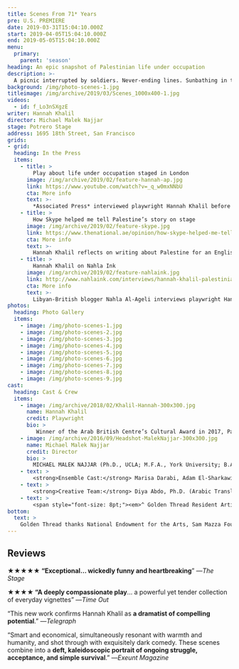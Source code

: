 ```yaml
---
title: Scenes From 71* Years
pre: U.S. PREMIERE
date: 2019-03-31T15:04:10.000Z
start: 2019-04-05T15:04:10.000Z
end: 2019-05-05T15:04:10.000Z
menu:
  primary:
    parent: 'season'
heading: An epic snapshot of Palestinian life under occupation
description: >-
  A picnic interrupted by soldiers. Never-ending lines. Sunbathing in the shadow of a tank. Palestinian-Irish playwright Hannah Khalil draws from stories of family and friends to reveal the real human story: the dreams, comedy, sadness, and frustrations of daily life in the shadow of the ‘separation wall.’ The cast includes members of the Bay Area Palestinian community.
background: /img/photo-scenes-1.jpg
titleimage: /img/archive/2019/03/Scenes_1000x400-1.jpg
videos:
  - id: f_Lo3nSXgzE
writer: Hannah Khalil
director: Michael Malek Najjar
stage: Potrero Stage
address: 1695 18th Street, San Francisco
grids:
- grid:
  heading: In the Press
  items:
    - title: >
        Play about life under occupation staged in London
      image: /img/archive/2019/02/feature-hannah-ap.jpg
      link: https://www.youtube.com/watch?v=_q_w0mxNNbU
      cta: More info
      text: >-
        *Associated Press* interviewed playwright Hannah Khalil before the world premiere production of this play in London.
    - title: >
        How Skype helped me tell Palestine’s story on stage
      image: /img/archive/2019/02/feature-skype.jpg
      link: https://www.thenational.ae/opinion/how-skype-helped-me-tell-palestine-s-story-on-stage-1.222856
      cta: More info
      text: >-
        Hannah Khalil reflects on writing about Palestine for an English-speaking audience in an opinion piece for *The National*.
    - title: >
        Hannah Khalil on Nahla Ink
      image: /img/archive/2019/02/feature-nahlaink.jpg
      link: http://www.nahlaink.com/interviews/hannah-khalil-palestinian-irish-playwright-%E2%80%98scenes-68-years%E2%80%99
      cta: More info
      text: >-
        Libyan-British blogger Nahla Al-Ageli interviews playwright Hannah Khalil about her new play.
photos:
  heading: Photo Gallery
  items:
    - image: /img/photo-scenes-1.jpg
    - image: /img/photo-scenes-2.jpg
    - image: /img/photo-scenes-3.jpg
    - image: /img/photo-scenes-4.jpg
    - image: /img/photo-scenes-5.jpg
    - image: /img/photo-scenes-6.jpg
    - image: /img/photo-scenes-7.jpg
    - image: /img/photo-scenes-8.jpg
    - image: /img/photo-scenes-9.jpg
cast:
  heading: Cast & Crew
  items:
    - image: /img/archive/2018/02/Khalil-Hannah-300x300.jpg
      name: Hannah Khalil
      credit: Playwright
      bio: >
         Winner of the Arab British Centre’s Cultural Award in 2017, Palestinian-Irish writer, HANNAH KHALIL’s (Resident Artist / Playwright) stage plays include <em>The Scar Test</em> opened at Soho Theatre, London (“Political Theatre at its best” —<em>Exeunt</em>)<em>, Scenes from 68* Years</em> at Arcola Theatre, London (2017 James Tait Black Award nomination; “confirms Khalil as a dramatist of compelling potential” —<em>Daily Telegraph</em>), <em>The Worst Cook in the West Bank</em> at Liverpool Arabic Arts Festival, <em>Bitterenders</em> at Golden Thread Productions in San Francisco (winner Sandpit Arts’ Bulbul 2013), <em>Plan D</em> at Tristan Bates Theatre, London (nominated for the Meyer Whitworth Award), and <em>Ring</em> at (Soho Theatre’s Westminster Prize). Hannah’s work for radio includes <em>The Deportation Room</em> and <em>Last of the Pearl Fishers</em>, both for BBC Radio 4. She is currently working on Channel 4 drama <em>Hollyoaks</em>. Her first short film <em>The Record took</em> the Tommy Vine Award at the Underwire Festival 2015 and is in post-production. She is under commission for Shakespeare&#8217;s Globe, The RSC and the National Theatre of Scotland. She was the Bush Theatre’s writer on attachment as part of Project 2036 in 2017. <strong><a href="http://www.hannahkhalil.com/" target="_blank">hannahkhalil.com</a></strong>
    - image: /img/archive/2016/09/Headshot-MalekNajjar-300x300.jpg
      name: Michael Malek Najjar
      credit: Director
      bio: >
        MICHAEL MALEK NAJJAR (Ph.D., UCLA; M.F.A., York University; B.A., University of New Mexico) is an associate professor of Theatre Arts with the University of Oregon. He is the author of <em>Arab American Drama, Film and Performance, 1908 to the Present: A Critical Study</em> and the editor of <em>Four Arab American Plays: Works by Leila Buck, Jamil Khoury, Yussef El Guindi, and Lameece Issaq &amp; Jacob Kader</em> (McFarland) and <em>The Selected Works of Yussef El Guindi</em> (Bloomsbury). <em> </em>He founded Riverside Repertory Theatre (now Tricklock Company) in Albuquerque, NM and is an alumnus of the Lincoln Center Directors Lab, Directors Lab West, The Rawi Screenwriters Lab (Jordan), and British/American Drama Academy. He directed the world premiere of <em>Precious Stones </em>by Jamil Khoury, and has also directed many other Middle Eastern American plays including <em>Scorched</em> by Wajdi Mouawad, <em>9 Parts of Desire </em>by Heather Raffo, <em>Ecstasy: A Water Fable </em>by Denmo Ibrahim, and <em>When Farah Cries</em> with Golden Thread Productions. He is currently serving on the editorial board of <em>Arab Stages</em>. He co-curated, and was lead director for, <em>Semitic Commonwealth: A Staged Reading Series Comprised of Six Plays by Arab and Jewish Playwrights Exploring the Human Toll of the Israeli-Palestinian Conflict</em> at Silk Road Rising, and he is currently co-editing a volume of the plays from that series for McFarland. He is an associate member of the Stage Directors and Choreographers Society (SDC) and has been recognized for meritorious achievement for directing by the Kennedy Center American College Theatre Festival.
    - text: >
        <strong>Ensemble Cast:</strong> Marisa Darabi, Adam El-Sharkawi, Afif Houssain, Nida Khalil, Dean Koya, Kal&#8217;el Lopez, Rasha Mohamed, Lawrence Radecker^, and Ayla Yarkut
    - text: >
        <strong>Creative Team:</strong> Diya Abdo, Ph.D. (Arabic Translation), Wesley Apfel^ (Stage Manager), James Ard^ (Sound Design), Kenan Arun^ (Make-up Design), Cassie Barnes^ (Lighting Design), Danya El-Kurd (Production Assistant), Erin Gilley (Projection Design), Brooke Jennings (Costume Design), Leila Kashani (Assistant Stage Manager), Tulin Maltepe (Production Intern), Chris Swartzell (Technical Director), Grisel Torres^ (Production Manager and Properties Designer), Mikiko Uesugi^ (Scenic Designer)
    - text: >
        <span style="font-size: 8pt;"><em>^ Golden Thread Resident Artist</em></span>
bottom: 
  text: >
    Golden Thread thanks National Endowment for the Arts, Sam Mazza Foundation, and Venturous Theater Fund of the Tides Foundation for their support.<br /><br />Golden Thread is a resident company of Potrero Stage, operated by PlayGround. This production is made possible in part through the Potrero Stage Presenting Program.
---
```


## Reviews

**★★★★★ &#8220;Exceptional&#8230; wickedly funny and heartbreaking**&#8221; —*The Stage*

**★★★★ &#8220;A deeply compassionate play**&#8230; a powerful yet tender collection of everyday vignettes&#8221;  —*Time Out*

&#8220;This new work confirms Hannah Khalil as **a dramatist of compelling potential**.&#8221; —*Telegraph*

&#8220;Smart and economical, simultaneously resonant with warmth and humanity, and shot through with exquisitely dark comedy. These scenes combine into a **deft, kaleidoscopic portrait of ongoing struggle, acceptance, and simple survival**.&#8221; —*Exeunt Magazine*